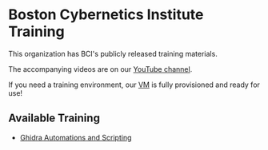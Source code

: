 # Boston Cybernetics Institute Training
This organization has BCI's publicly released training materials.

The accompanying videos are on our [YouTube channel](https://www.youtube.com/@bostoncybernetics407).

If you need a training environment, our [VM](https://bit.ly/BCI-Training-VM) is fully provisioned and ready for use!

## Available Training
* [Ghidra Automations and Scripting](https://github.com/BostonCybernetics-Training/GhidraAutomations)
